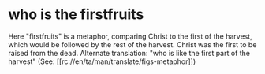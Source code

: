 # who is the firstfruits

Here "firstfruits" is a metaphor, comparing Christ to the first of the harvest, which would be followed by the rest of the harvest. Christ was the first to be raised from the dead. Alternate translation: "who is like the first part of the harvest"  (See: [[rc://en/ta/man/translate/figs-metaphor]])

